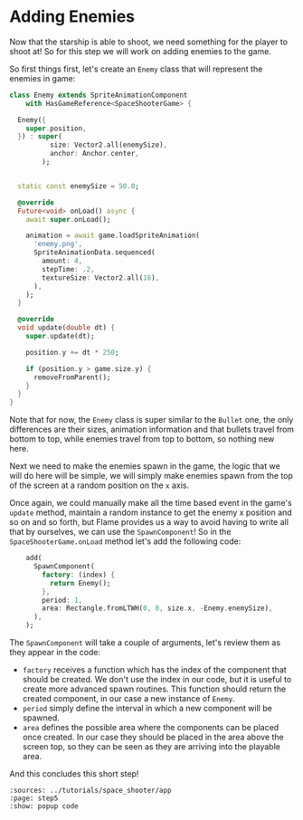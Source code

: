# Adding Enemies

Now that the starship is able to shoot, we need something for the player to shoot at! So for
this step we will work on adding enemies to the game.

So first things first, let's create an `Enemy` class that will represent the enemies in game:

```dart
class Enemy extends SpriteAnimationComponent
    with HasGameReference<SpaceShooterGame> {

  Enemy({
    super.position,
  }) : super(
          size: Vector2.all(enemySize),
          anchor: Anchor.center,
        );


  static const enemySize = 50.0;

  @override
  Future<void> onLoad() async {
    await super.onLoad();

    animation = await game.loadSpriteAnimation(
      'enemy.png',
      SpriteAnimationData.sequenced(
        amount: 4,
        stepTime: .2,
        textureSize: Vector2.all(16),
      ),
    );
  }

  @override
  void update(double dt) {
    super.update(dt);

    position.y += dt * 250;

    if (position.y > game.size.y) {
      removeFromParent();
    }
  }
}
```

Note that for now, the `Enemy` class is super similar to the `Bullet` one, the only differences are
their sizes, animation information and that bullets travel from bottom to top, while enemies travel from
top to bottom, so nothing new here.

Next we need to make the enemies spawn in the game, the logic that we will do here will be simple,
we will simply make enemies spawn from the top of the screen at a random position on the `x` axis.

Once again, we could manually make all the time based event in the game's `update` method, maintain
a random instance to get the enemy x position and so on and so forth, but Flame provides us a
way to avoid having to write all that by ourselves, we can use the `SpawnComponent`! So in the
`SpaceShooterGame.onLoad` method let's add the following code:

```dart
    add(
      SpawnComponent(
        factory: (index) {
          return Enemy();
        },
        period: 1,
        area: Rectangle.fromLTWH(0, 0, size.x, -Enemy.enemySize),
      ),
    );
```

The `SpawnComponent` will take a couple of arguments, let's review them as they appear in the code:

- `factory` receives a function which has the index of the component that should be created. We
don't use the index in our code, but it is useful to create more advanced spawn routines.
This function should return the created component, in our case a new instance of `Enemy`.
- `period` simply define the interval in which a new component will be spawned.
- `area` defines the possible area where the components can be placed once created. In our case they
should be placed in the area above the screen top, so they can be seen as they are arriving into the
playable area.

And this concludes this short step!

```{flutter-app}
:sources: ../tutorials/space_shooter/app
:page: step5
:show: popup code
```
